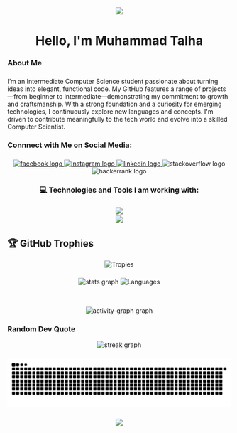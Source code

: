<div align="center">
  <img width="800px" src="https://i.pinimg.com/originals/bd/56/5d/bd565dcc0a556add0b0a0ed6b26d686e.gif"  />
</div>

###

<h1 align="center">Hello, I'm Muhammad Talha</h1>

###

<!-- <h3 align="left">Intermediate Computer Science Student 💻</h3>


### -->

<!-- <div align="center">
  <a href="https://u8views.com/github/MuhammadTalha15"><img src="https://u8views.com/api/v1/github/profiles/141347189/views/day-week-month-total-count.svg"></a>
</div> -->

###

<h3 align="left">About Me</h3>

###

<p align="left">I’m an Intermediate Computer Science student passionate about turning ideas into elegant, functional code. My GitHub features a range of projects—from beginner to intermediate—demonstrating my commitment to growth and craftsmanship. With a strong foundation and a curiosity for emerging technologies, I continuously explore new languages and concepts. I'm driven to contribute meaningfully to the tech world and evolve into a skilled Computer Scientist.</p>

###

<h3 align="left">Connnect with Me on Social Media:</h3>

###

<div align="center">
  <a href="https://www.facebook.com/muhammad.talha.351125/" target="_blank">
    <img src="https://img.shields.io/static/v1?message=Facebook&logo=facebook&label=&color=1877F2&logoColor=white&labelColor=&style=for-the-badge" height="30" alt="facebook logo"  />
  </a>
  <a href="https://www.instagram.com/ttlha._15/" target="_blank">
    <img src="https://img.shields.io/static/v1?message=Instagram&logo=instagram&label=&color=E4405F&logoColor=white&labelColor=&style=for-the-badge" height="30" alt="instagram logo"  />
  </a>
  <a href="https://www.linkedin.com/in/muhammadtalhasiddiqui15/" target="_blank">
    <img src="https://img.shields.io/static/v1?message=LinkedIn&logo=linkedin&label=&color=0077B5&logoColor=white&labelColor=&style=for-the-badge" height="30" alt="linkedin logo"  />
  </a>
   <img src="https://img.shields.io/static/v1?message=Stackoverflow&logo=stackoverflow&label=&color=FE7A16&logoColor=white&labelColor=&style=for-the-badge" height="30" alt="stackoverflow logo"  />
   <img src="https://img.shields.io/static/v1?message=HackerRank&logo=hackerrank&label=&color=2EC866&logoColor=white&labelColor=&style=for-the-badge" height="30" alt="hackerrank logo"  />
</div>


###

<h3 align="center">💻 Technologies and Tools I am working with:</h3>

###

<div align="center">
  <img src="https://skillicons.dev/icons?i=js,react,nodejs,expressjs,mongodb,nextjs,firebase,vercel" /><br>
  <img src="https://skillicons.dev/icons?i=sass,figma,ubuntu,vscode,git,bash,cpp,python" />
</div>

###

## 🏆 GitHub Trophies

<div align="center">
  <img src="https://github-profile-trophy.vercel.app/?username=MuhammadTalha15&theme=onedark&no-frame=false&no-bg=false&margin-w=4" height="100" alt="Tropies" />
</div>

###

<div align="center">
  <img src="https://github-readme-stats.vercel.app/api?username=MuhammadTalha15&theme=react&hide_border=true&include_all_commits=false&count_private=false" height="180" alt="stats graph"  />
  <img src="https://github-readme-stats.vercel.app/api/top-langs/?username=MuhammadTalha15&theme=react&hide_border=true&include_all_commits=true&count_private=true&layout=compact" height="180" alt="Languages"  />

  <br></br>
  <img src="https://github-readme-activity-graph.vercel.app/graph?username=MuhammadTalha15&radius=5&theme=react&area=true&order=5" height="300" alt="activity-graph graph"  />
</div>

### Random Dev Quote
<div align="center">
  <img  width="600" height="200px" src="https://quotes-github-readme.vercel.app/api?type=horizontal&theme=tokyonight" alt="streak graph"  />
</div>

###

<div align="center">
  <img src="https://raw.githubusercontent.com/MuhammadTalha15/MuhammadTalha15/output/snake.svg" alt="Snake animation" />
</div>

###

<div align="center">
  <img width="800px" src="./Pictures/mid.gif"  />
</div>

###
